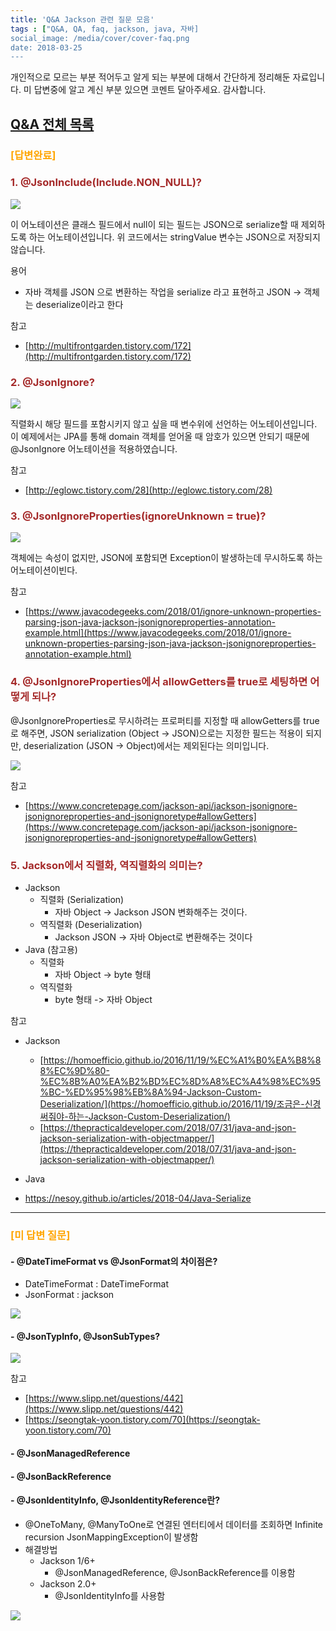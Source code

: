 ```yaml
---
title: 'Q&A Jackson 관련 질문 모음'
tags : ["Q&A, QA, faq, jackson, java, 자바]
social_image: /media/cover/cover-faq.png
date: 2018-03-25
---
```


개인적으로 모르는 부분 적어두고 알게 되는 부분에 대해서 간단하게 정리해둔 자료입니다.
미 답변중에 알고 계신 부분 있으면 코멘트 달아주세요. 감사합니다.

## [Q&A 전체 목록](https://blog.advenoh.pe.kr/java/QA-%EA%B0%9C%EB%B0%9C%EA%B4%80%EB%A0%A8-%EC%A7%88%EB%AC%B8-%EB%AA%A8%EC%9D%8C/)

### <span style="color:orange">[답변완료]</span>

### <span style="color:brown">1. @JsonInclude(Include.NON_NULL)?</span>

![](/media/java/QA-Jackson-관련-질문-모음/image_4.png)

이 어노테이션은 클래스 필드에서 null이 되는 필드는 JSON으로 serialize할 때 제외하도록 하는 어노테이션입니다. 위 코드에서는 stringValue 변수는 JSON으로 저장되지 않습니다.

용어
* 자바 객체를 JSON 으로 변환하는 작업을 serialize 라고 표현하고 JSON -> 객체는 deserialize이라고 한다

참고
* [http://multifrontgarden.tistory.com/172](http://multifrontgarden.tistory.com/172)

### <span style="color:brown">2. @JsonIgnore?</span>

![](/media/java/QA-Jackson-관련-질문-모음/image_2.png)

직렬화시 해당 필드를 포함시키지 않고 싶을 때 변수위에 선언하는 어노테이션입니다. 이 예제에서는 JPA를 통해 domain 객체를 얻어올 때 암호가 있으면 안되기 때문에 @JsonIgnore 어노테이션을 적용하였습니다.

참고

* [http://eglowc.tistory.com/28](http://eglowc.tistory.com/28)

### <span style="color:brown">3. @JsonIgnoreProperties(ignoreUnknown = true)?</span>

![](/media/java/QA-Jackson-관련-질문-모음/image_7.png)

객체에는 속성이 없지만, JSON에 포함되면 Exception이 발생하는데 무시하도록 하는 어노테이션이빈다.

참고
* [https://www.javacodegeeks.com/2018/01/ignore-unknown-properties-parsing-json-java-jackson-jsonignoreproperties-annotation-example.html](https://www.javacodegeeks.com/2018/01/ignore-unknown-properties-parsing-json-java-jackson-jsonignoreproperties-annotation-example.html)

### <span style="color:brown">4. @JsonIgnoreProperties에서 allowGetters를 true로 세팅하면 어떻게 되나?</span>

@JsonIgnoreProperties로 무시하려는 프로퍼티를 지정할 때 allowGetters를 true로 해주면, JSON serialization (Object -> JSON)으로는 지정한 필드는 적용이 되지만, deserialization (JSON -> Object)에서는 제외된다는 의미입니다.

![](/media/java/QA-Jackson-관련-질문-모음/image_3.png)

참고
* [https://www.concretepage.com/jackson-api/jackson-jsonignore-jsonignoreproperties-and-jsonignoretype#allowGetters](https://www.concretepage.com/jackson-api/jackson-jsonignore-jsonignoreproperties-and-jsonignoretype#allowGetters)

### <span style="color:brown">5. Jackson에서 직렬화, 역직렬화의 의미는?</span>

- Jackson
  - 직렬화 (Serialization)
    - 자바 Object -> Jackson JSON 변화해주는 것이다.
  - 역직렬화 (Deserialization)
    - Jackson JSON -> 자바 Object로 변환해주는 것이다
- Java (참고용)
  - 직렬화
    - 자바 Object -> byte 형태
  - 역직렬화
    - byte 형태 -> 자바 Object

참고

- Jackson
	- [https://homoefficio.github.io/2016/11/19/%EC%A1%B0%EA%B8%88%EC%9D%80-%EC%8B%A0%EA%B2%BD%EC%8D%A8%EC%A4%98%EC%95%BC-%ED%95%98%EB%8A%94-Jackson-Custom-Deserialization/](https://homoefficio.github.io/2016/11/19/조금은-신경써줘야-하는-Jackson-Custom-Deserialization/)
	- [https://thepracticaldeveloper.com/2018/07/31/java-and-json-jackson-serialization-with-objectmapper/](https://thepracticaldeveloper.com/2018/07/31/java-and-json-jackson-serialization-with-objectmapper/)
- Java
  
- https://nesoy.github.io/articles/2018-04/Java-Serialize
  
- - - -

### <span style="color:orange">[미 답변 질문]</span>

#### - @DateTimeFormat vs @JsonFormat의 차이점은?
* DateTimeFormat : DateTimeFormat
* JsonFormat : jackson

![](/media/java/QA-Jackson-관련-질문-모음/image_1.png)

#### - @JsonTypInfo, @JsonSubTypes?

![](/media/java/QA-Jackson-관련-질문-모음/image_6.png)

참고
* [https://www.slipp.net/questions/442](https://www.slipp.net/questions/442)
* [https://seongtak-yoon.tistory.com/70](https://seongtak-yoon.tistory.com/70)

#### - @JsonManagedReference
#### - @JsonBackReference

#### - @JsonIdentityInfo, @JsonIdentityReference란?

- @OneToMany, @ManyToOne로 연결된 엔터티에서 데이터를 조회하면 Infinite recursion JsonMappingException이 발생함
- 해결방법
    * Jackson 1/6+
	    * @JsonManagedReference, @JsonBackReference를 이용함
    * Jackson 2.0+
	    * @JsonIdentityInfo를 사용함

![](/media/java/QA-Jackson-관련-질문-모음/image_5.png)

